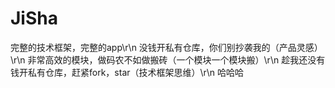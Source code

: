 # JiSha
完整的技术框架，完整的app\r\n
没钱开私有仓库，你们别抄袭我的（产品灵感）\r\n
非常高效的模块，做码农不如做搬砖（一个模块一个模块搬）\r\n
趁我还没有钱开私有仓库，赶紧fork，star（技术框架思维）\r\n
哈哈哈
